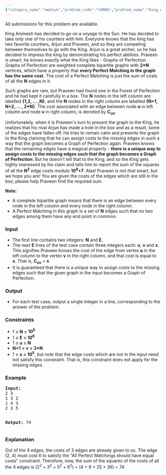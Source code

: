 ```yaml
---
{"category_name":"medium","problem_code":"CHN06","problem_name":"King Animesh decides to have a voyage to the sun","languages_supported":{"0":"C","1":"CPP14","2":"JAVA"},"max_timelimit":1,"source_sizelimit":50000,"problem_author":"admin2","problem_tester":null,"date_added":"17-01-2016","tags":{"0":"acm15chn","1":"admin2","2":"graph","3":"perfect"},"time":{"view_start_date":1453546800,"submit_start_date":1453546800,"visible_start_date":1453546800,"end_date":1735669800},"layout":"problem"}
---
```

<span class="solution-visible-txt">All submissions for this problem are available.</span><p>
King Animesh has decided to go on a voyage to the Sun. He has decided to take only one of his courtiers with him. Everyone knows that the king has two favorite courtiers, Arjun and Praveen, and so they are competing between themselves to go with the King. Arjun is a great archer, so he has decided to impress the king by demonstrating his perfect abilities. Praveen is smart, he knows exactly what the King likes - Graphs of Perfection.
Graphs of Perfection are weighted complete bipartite graphs with <b>2*N</b> vertices, which have a property that <b>every Perfect Matching in the graph has the same cost</b>. The cost of a Perfect Matching is just the sum of costs of all the <b>N</b> edges in it.
</p>

<p>
Such graphs are rare, but Praveen had found one in the Forest of Perfection and he had kept it carefully in a box. The <b>N</b> nodes in the left column are labelled <b>{1,2, … ,N}</b>, and the <b>N</b> nodes in the right column are labelled <b>{N+1, N+2, … , 2*N}</b>. The cost associated with an edge between node <b>u</b> in left column and node <b>v</b> in right column, is denoted by <b>C<sub>u</sub><sub>v</sub></b>.
</p>

<p>
Unfortunately, when it is Praveen's turn to present the graph to the King, he realizes that his rival Arjun has made a hole in the box and as a result, some of the edges have fallen off. He tries to remain calm and presents the graph to the King claiming that he can assign costs to the missing edges in such a way that the graph becomes a Graph of Perfection again. Praveen knows that the remaining edges have a magical property - <b>there is a unique way to assign costs to the missing edges such that the graph becomes a Graph of Perfection</b>. But he doesn't tell that to the King, and so the King gets highly impressed by his claim and tells him to report the sum of the squares of all the <b>N<sup>2</sup></b> edge costs modulo <b>10<sup>9</sup>+7</b>. Alas! Praveen is not <em>that</em> smart, but we hope you are! You are given the costs of the edges which are still in the box; please help Praveen find the required sum.
</p>

<p>
<b>Note:</b>
<ul>
<li>A complete bipartite graph means that there is an edge between every node in the left column and every node in the right column.</li>
<li>A Perfect Matching in this graph is a set of <b>N</b> edges such that no two edges among them have any end point in common.</li>
</ul>
</p>

<h3>Input</h3>
<ul>
<li>The first line contains two integers: <b>N</b> and <b>E</b>.</li>
<li>The next <b>E</b> lines of the test case contain three integers each: <b>u</b>, <b>v</b> and <b>x</b>. This signifies Praveen knows the cost of the edge from vertex <b>u</b> in the left column to the vertex <b>v</b> in the right column, and that cost is equal to <b>x</b>. That is, <b>C<sub>u</sub><sub>v</sub></b> = <b>x</b></li>
<li>It is guaranteed that there is a unique way to assign costs to the missing edges such that the given graph in the input becomes a Graph of Perfection.</li>
</ul>

<h3>Output</h3>
<ul>
<li>For each test case, output a single integer in a line, corresponding to the answer of the problem.</li>
</ul>
</ul>


<h3>Constraints</h3>
<ul>
<li>1 &le; <b>N</b> &le; <b>10<sup>5</sup></b></li>
<li>1 &le; <b>E</b> &le; <b>10<sup>6</sup></b></li>
<li>1 &le; <b>u</b> &le; <b>N</b></li>
<li><b>N+1</b> &le; <b>v</b> &le; <b>2*N</b></li>
<li>1 &le; <b>x</b> &le; <b>10<sup>5</sup></b>, but note that the edge costs which are not in the input need not satisfy this constraint. That is, this constraint does not apply for the missing edges.</li>
</ul>


<h3>Example</h3>
<pre><b>Input:</b>
2 3
1 3 2
1 4 3
2 3 5

<b>Output:</b>
74
</pre>

<h3>Explanation</h3>
<p>
Out of the 4 edges, the costs of 3 edges are already given to us. The edge (2, 4) must cost 6 to satisfy the "All Perfect Matchings should have equal costs" constraint. Therefore, now, the sum of the squares of the costs of all the 4 edges is (2<sup>2</sup> + 3<sup>2</sup> + 5<sup>2</sup> + 6<sup>2</sup>) = (4 + 9 + 25 + 36) = 74
</p>